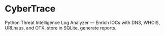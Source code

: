 # CyberTrace
Python Threat Intelligence Log Analyzer — Enrich IOCs with DNS, WHOIS, URLhaus, and OTX, store in SQLite, generate reports.
